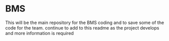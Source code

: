 # BMS
This will be the main repository for the BMS coding and to save some of the code for the team.
continue to add to this readme as the project develops and more information is required
